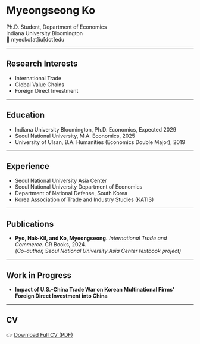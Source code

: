 # Myeongseong Ko

Ph.D. Student, Department of Economics  
Indiana University Bloomington  
📧 myeoko[at]iu[dot]edu  

---

## Research Interests
- International Trade
- Global Value Chains
- Foreign Direct Investment

---

## Education
- Indiana University Bloomington, Ph.D. Economics, Expected 2029
- Seoul National University, M.A. Economics, 2025
- University of Ulsan, B.A. Humanities (Economics Double Major), 2019

---

## Experience
- Seoul National University Asia Center
- Seoul National University Department of Economics
- Department of National Defense, South Korea
- Korea Association of Trade and Industry Studies (KATIS)

---

## Publications
- **Pyo, Hak-Kil, and Ko, Myeongseong.** _International Trade and Commerce._ CR Books, 2024.  
  *(Co-author, Seoul National University Asia Center textbook project)*

---

## Work in Progress
- **Impact of U.S.-China Trade War on Korean Multinational Firms' Foreign Direct Investment into China**

---

## CV
👉 [Download Full CV (PDF)](/Curriculum_Vitae_MyeongseongKo_20240427.pdf)
